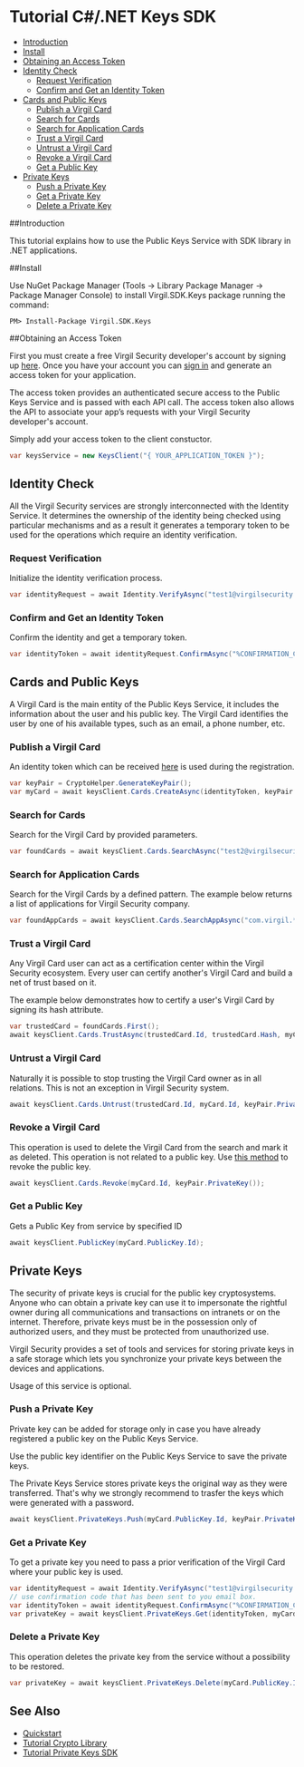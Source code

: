 # Tutorial C#/.NET Keys SDK 

- [Introduction](#introduction)
- [Install](#install)
- [Obtaining an Access Token](#obtaining-an-access-token)
- [Identity Check](#identity-check)
  - [Request Verification](#request-verification)
  - [Confirm and Get an Identity Token](#confirm-and-get-an-identity-token)
- [Cards and Public Keys](#cards-and-public-keys)
  - [Publish a Virgil Card](#publish-a-virgil-card)
  - [Search for Cards](#search-for-cards)
  - [Search for Application Cards](#search-for-application-cards)
  - [Trust a Virgil Card](#trust-a-virgil-card)
  - [Untrust a Virgil Card](#untrust-a-virgil-card)
  - [Revoke a Virgil Card](#revoke-a-virgil-card)
  - [Get a Public Key](#get-a-public-key)
- [Private Keys](#private-keys)
  - [Push a Private Key](#push-a-private-key)
  - [Get a Private Key](#get-a-private-key)
  - [Delete a Private Key](#delete-a-private-key)

##Introduction

This tutorial explains how to use the Public Keys Service with SDK library in .NET applications. 

##Install

Use NuGet Package Manager (Tools -> Library Package Manager -> Package Manager Console) to install Virgil.SDK.Keys package running the command:

```
PM> Install-Package Virgil.SDK.Keys
```

##Obtaining an Access Token

First you must create a free Virgil Security developer's account by signing up [here](https://virgilsecurity.com/account/signup). Once you have your account you can [sign in](https://virgilsecurity.com/account/signin) and generate an access token for your application.

The access token provides an authenticated secure access to the Public Keys Service and is passed with each API call. The access token also allows the API to associate your app’s requests with your Virgil Security developer's account.

Simply add your access token to the client constuctor.

```csharp
var keysService = new KeysClient("{ YOUR_APPLICATION_TOKEN }");
``` 

## Identity Check

All the Virgil Security services are strongly interconnected with the Identity Service. It determines the ownership of the identity being checked using particular mechanisms and as a result it generates a temporary token to be used for the operations which require an identity verification. 

### Request Verification

Initialize the identity verification process.

```csharp
var identityRequest = await Identity.VerifyAsync("test1@virgilsecurity.com", IdentityType.Email);
```

### Confirm and Get an Identity Token

Confirm the identity and get a temporary token.

```csharp
var identityToken = await identityRequest.ConfirmAsync("%CONFIRMATION_CODE%");
```

## Cards and Public Keys

A Virgil Card is the main entity of the Public Keys Service, it includes the information about the user and his public key. The Virgil Card identifies the user by one of his available types, such as an email, a phone number, etc.

### Publish a Virgil Card

An identity token which can be received [here](#identity-check) is used during the registration.

```csharp
var keyPair = CryptoHelper.GenerateKeyPair();
var myCard = await keysClient.Cards.CreateAsync(identityToken, keyPair.PublicKey(), keyPair.PrivateKey());
```

### Search for Cards

Search for the Virgil Card by provided parameters.

```csharp
var foundCards = await keysClient.Cards.SearchAsync("test2@virgilsecurity.com", IdentityType.Email);
```

### Search for Application Cards

Search for the Virgil Cards by a defined pattern. The example below returns a list of applications for Virgil Security company.

```csharp
var foundAppCards = await keysClient.Cards.SearchAppAsync("com.virgil.*");
```

### Trust a Virgil Card

Any Virgil Card user can act as a certification center within the Virgil Security ecosystem. Every user can certify another's Virgil Card and build a net of trust based on it.

The example below demonstrates how to certify a user's Virgil Card by signing its hash attribute. 

<!--В рамках экосистемы Virgil Security любой пользователь карты может выступать в качестве центра сертификации. Каждый пользователь может заверить карту другого, и построить на основе этого сеть доверия. 
В приведенном примере ниже показанно как заверить карту пользователя, путем подписи ее hash атирибута.  -->
 
```csharp
var trustedCard = foundCards.First();
await keysClient.Cards.TrustAsync(trustedCard.Id, trustedCard.Hash, myCard.Id, keyPair.PrivateKey());
```

### Untrust a Virgil Card

Naturally it is possible to stop trusting the Virgil Card owner as in all relations. This is not an exception in Virgil Security system.

```csharp
await keysClient.Cards.Untrust(trustedCard.Id, myCard.Id, keyPair.PrivateKey());
```
### Revoke a Virgil Card

This operation is used to delete the Virgil Card from the search and mark it as deleted. This operation is not related to a public key. Use [this method](#revoke-public-key) to revoke the public key.

```csharp
await keysClient.Cards.Revoke(myCard.Id, keyPair.PrivateKey());
```

### Get a Public Key
Gets a Public Key from service by specified ID

```csharp
await keysClient.PublicKey(myCard.PublicKey.Id);
```

## Private Keys

The security of private keys is crucial for the public key cryptosystems. Anyone who can obtain a private key can use it to impersonate the rightful owner during all communications and transactions on intranets or on the internet. Therefore, private keys must be in the possession only of authorized users, and they must be protected from unauthorized use.

Virgil Security provides a set of tools and services for storing private keys in a safe storage which lets you synchronize your private keys between the devices and applications.

Usage of this service is optional.

### Push a Private Key

Private key can be added for storage only in case you have already registered a public key on the Public Keys Service.

Use the public key identifier on the Public Keys Service to save the private keys. 

The Private Keys Service stores private keys the original way as they were transferred. That's why we strongly recommend to trasfer the keys which were generated with a password.

```csharp
await keysClient.PrivateKeys.Push(myCard.PublicKey.Id, keyPair.PrivateKey());
```

### Get a Private Key

To get a private key you need to pass a prior verification of the Virgil Card where your public key is used.
  
```csharp
var identityRequest = await Identity.VerifyAsync("test1@virgilsecurity.com", IdentityType.Email);
// use confirmation code that has been sent to you email box.
var identityToken = await identityRequest.ConfirmAsync("%CONFIRMATION_CODE%");
var privateKey = await keysClient.PrivateKeys.Get(identityToken, myCard.PublicKey.Id);
```

### Delete a Private Key

This operation deletes the private key from the service without a possibility to be restored. 
  
```csharp
var privateKey = await keysClient.PrivateKeys.Delete(myCard.PublicKey.Id, keyPair.PrivateKey());
```

## See Also

* [Quickstart](quickstart.md)
* [Tutorial Crypto Library](crypto.md)
* [Tutorial Private Keys SDK](private-keys.md)

